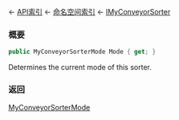 ← [API索引](Api-Index) ← [命名空间索引](Namespace-Index) ← [IMyConveyorSorter](Sandbox.ModAPI.Ingame.IMyConveyorSorter)

### 概要

```csharp
public MyConveyorSorterMode Mode { get; }
```

Determines the current mode of this sorter.

### 返回

[MyConveyorSorterMode](Sandbox.ModAPI.Ingame.MyConveyorSorterMode)

